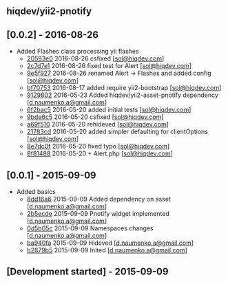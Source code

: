 hiqdev/yii2-pnotify
-------------------

## [0.0.2] - 2016-08-26

- Added Flashes class processing yii flashes
    - [20593e0] 2016-08-26 csfixed [sol@hiqdev.com]
    - [2c7d7e1] 2016-08-26 fixed test for Alert [sol@hiqdev.com]
    - [9e5f927] 2016-08-26 renamed Alert -> Flashes and added config [sol@hiqdev.com]
    - [bf70753] 2016-08-17 added require yii2-bootstrap [sol@hiqdev.com]
    - [9129802] 2016-05-23 Added hiqdev/yii2-asset-pnotify dependency [d.naumenko.a@gmail.com]
    - [6f2bac5] 2016-05-20 added initial tests [sol@hiqdev.com]
    - [9bde6c5] 2016-05-20 csfixed [sol@hiqdev.com]
    - [a69f510] 2016-05-20 rehideved [sol@hiqdev.com]
    - [21783cd] 2016-05-20 added simpler defaulting for clientOptions [sol@hiqdev.com]
    - [8e7dc0f] 2016-05-20 fixed typo [sol@hiqdev.com]
    - [8f81488] 2016-05-20 + Alert.php [sol@hiqdev.com]

## [0.0.1] - 2015-09-09

- Added basics
    - [8dd16a6] 2015-09-09 Added dependency on asset [d.naumenko.a@gmail.com]
    - [2b5ecde] 2015-09-09 Pnotify widget implemented [d.naumenko.a@gmail.com]
    - [0d5b05c] 2015-09-09 Namespaces changes [d.naumenko.a@gmail.com]
    - [ba940fa] 2015-09-09 Hideved [d.naumenko.a@gmail.com]
    - [b2879b5] 2015-09-09 Inited [d.naumenko.a@gmail.com]

## [Development started] - 2015-09-09

[6f2bac5]: https://github.com/hiqdev/yii2-pnotify/commit/6f2bac5
[9bde6c5]: https://github.com/hiqdev/yii2-pnotify/commit/9bde6c5
[a69f510]: https://github.com/hiqdev/yii2-pnotify/commit/a69f510
[21783cd]: https://github.com/hiqdev/yii2-pnotify/commit/21783cd
[8e7dc0f]: https://github.com/hiqdev/yii2-pnotify/commit/8e7dc0f
[8f81488]: https://github.com/hiqdev/yii2-pnotify/commit/8f81488
[8dd16a6]: https://github.com/hiqdev/yii2-pnotify/commit/8dd16a6
[2b5ecde]: https://github.com/hiqdev/yii2-pnotify/commit/2b5ecde
[0d5b05c]: https://github.com/hiqdev/yii2-pnotify/commit/0d5b05c
[ba940fa]: https://github.com/hiqdev/yii2-pnotify/commit/ba940fa
[b2879b5]: https://github.com/hiqdev/yii2-pnotify/commit/b2879b5
[20593e0]: https://github.com/hiqdev/yii2-pnotify/commit/20593e0
[2c7d7e1]: https://github.com/hiqdev/yii2-pnotify/commit/2c7d7e1
[9e5f927]: https://github.com/hiqdev/yii2-pnotify/commit/9e5f927
[bf70753]: https://github.com/hiqdev/yii2-pnotify/commit/bf70753
[9129802]: https://github.com/hiqdev/yii2-pnotify/commit/9129802
